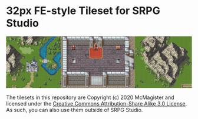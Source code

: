 # 32px FE-style Tileset for SRPG Studio

![Tileset examples][samples]

The tilesets in this repository are Copyright (c) 2020 McMagister and licensed under the [Creative Commons Attribution-Share Alike 3.0 License].  As such, you can also use them outside of SRPG Studio.

[samples]: samples.png

[Creative Commons Attribution-Share Alike 3.0 License]: https://creativecommons.org/licenses/by-sa/3.0/